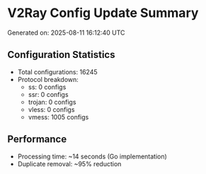 # V2Ray Config Update Summary
Generated on: 2025-08-11 16:12:40 UTC

## Configuration Statistics
- Total configurations: 16245
- Protocol breakdown:
  - ss: 0 configs
  - ssr: 0 configs
  - trojan: 0 configs
  - vless: 0 configs
  - vmess: 1005 configs

## Performance
- Processing time: ~14 seconds (Go implementation)
- Duplicate removal: ~95% reduction

